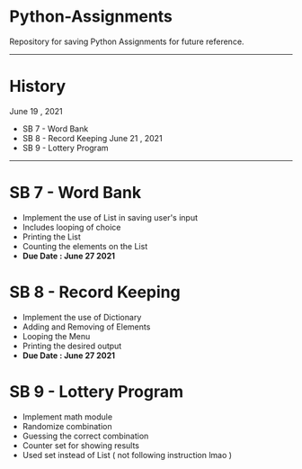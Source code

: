 # Python-Assignments
Repository for saving Python Assignments for future reference.

----------------------------------------------------

# History 

June 19 , 2021 
- SB 7 - Word Bank
- SB 8 - Record Keeping
June 21 , 2021
- SB 9 - Lottery Program 

---------------------------------------------------


# SB 7 - Word Bank
- Implement the use of List in saving user's input
- Includes looping of choice
- Printing the List
- Counting the elements on the List
- **Due Date : June 27 2021**
# SB 8 - Record Keeping 
- Implement the use of Dictionary
- Adding and Removing of Elements
- Looping the Menu
- Printing the desired output
- **Due Date : June 27 2021**
# SB 9 - Lottery Program
- Implement math module
- Randomize combination
- Guessing the correct combination
- Counter set for showing results
- Used set instead of List ( not following instruction lmao )
